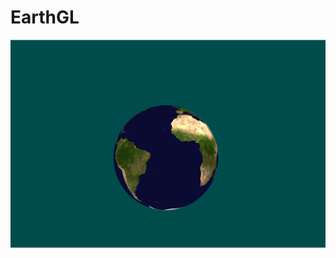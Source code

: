 # EarthGL

![alt text](https://github.com/luizanac/EarthGL/blob/main/Resources/Images/earth-print.png?raw=true)
